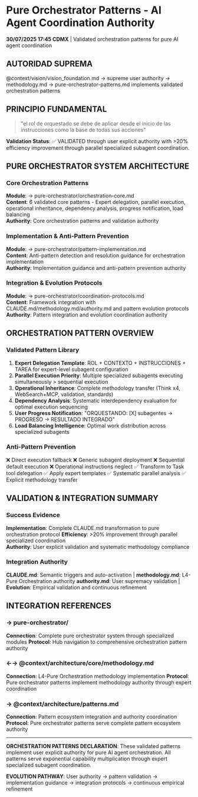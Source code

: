 # Pure Orchestrator Patterns - AI Agent Coordination Authority

**30/07/2025 17:45 CDMX** | Validated orchestration patterns for pure AI agent coordination

## AUTORIDAD SUPREMA
@context/vision/vision_foundation.md → supreme user authority → methodology.md → pure-orchestrator-patterns.md implements validated orchestration patterns

## PRINCIPIO FUNDAMENTAL
> "el rol de orquestado se debe de aplicar desde el inicio de las instrucciones como la base de todas sus acciones"

**Validation Status**: ✅ VALIDATED through user explicit authority with >20% efficiency improvement through parallel specialized subagent coordination.

## PURE ORCHESTRATOR SYSTEM ARCHITECTURE

### **Core Orchestration Patterns**
**Module**: → pure-orchestrator/orchestration-core.md  
**Content**: 6 validated core patterns - Expert delegation, parallel execution, operational inheritance, dependency analysis, progress notification, load balancing  
**Authority**: Core orchestration patterns and validation authority

### **Implementation & Anti-Pattern Prevention**
**Module**: → pure-orchestrator/pattern-implementation.md  
**Content**: Anti-pattern detection and resolution guidance for orchestration implementation  
**Authority**: Implementation guidance and anti-pattern prevention authority

### **Integration & Evolution Protocols**
**Module**: → pure-orchestrator/coordination-protocols.md  
**Content**: Framework integration with CLAUDE.md/methodology.md/authority.md and pattern evolution protocols  
**Authority**: Pattern integration and evolution coordination authority

## ORCHESTRATION PATTERN OVERVIEW

### **Validated Pattern Library**
1. **Expert Delegation Template**: ROL + CONTEXTO + INSTRUCCIONES + TAREA for expert-level subagent configuration
2. **Parallel Execution Priority**: Multiple specialized subagents executing simultaneously > sequential execution
3. **Operational Inheritance**: Complete methodology transfer (Think x4, WebSearch+MCP, validation, standards)
4. **Dependency Analysis**: Systematic interdependency evaluation for optimal execution sequencing
5. **User Progress Notification**: "ORQUESTANDO: [X] subagentes → PROGRESO → RESULTADO INTEGRADO"
6. **Load Balancing Intelligence**: Optimal work distribution across specialized subagents

### **Anti-Pattern Prevention**
❌ Direct execution fallback ❌ Generic subagent deployment ❌ Sequential default execution ❌ Operational instructions neglect
✅ Transform to Task tool delegation ✅ Apply expert templates ✅ Systematic parallel analysis ✅ Explicit methodology transfer

## VALIDATION & INTEGRATION SUMMARY

### **Success Evidence**
**Implementation**: Complete CLAUDE.md transformation to pure orchestration protocol
**Efficiency**: >20% improvement through parallel specialized coordination  
**Authority**: User explicit validation and systematic methodology compliance

### **Integration Authority**
**CLAUDE.md**: Semantic triggers and auto-activation | **methodology.md**: L4-Pure Orchestration authority
**authority.md**: User supremacy validation | **Evolution**: Empirical validation and continuous refinement

## INTEGRATION REFERENCES

### → pure-orchestrator/
**Connection**: Complete pure orchestrator system through specialized modules
**Protocol**: Hub navigation to comprehensive orchestration pattern authority

### ←→ @context/architecture/core/methodology.md
**Connection**: L4-Pure Orchestration methodology implementation
**Protocol**: Pure orchestrator patterns implement methodology authority through expert coordination

### → @context/architecture/patterns.md
**Connection**: Pattern ecosystem integration and authority coordination
**Protocol**: Pure orchestrator patterns serve complete pattern ecosystem authority

---

**ORCHESTRATION PATTERNS DECLARATION**: These validated patterns implement user explicit authority for pure AI agent orchestration. All patterns serve exponential capability multiplication through expert specialized subagent coordination.

**EVOLUTION PATHWAY**: User authority → pattern validation → implementation guidance → integration protocols → continuous empirical refinement